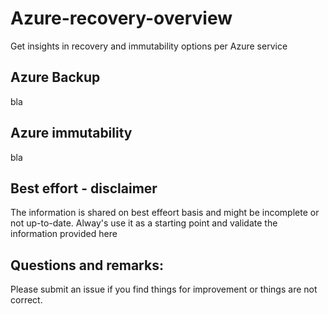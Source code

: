 # Azure-recovery-overview
Get insights in recovery and immutability options per Azure service

## Azure Backup

bla

## Azure immutability

bla

## Best effort - disclaimer
The information is shared on best effeort basis and might be incomplete or not up-to-date. Alway's use it as a starting point and validate the information provided here


## Questions and remarks:

Please submit an issue if you find things for improvement or things are not correct.
